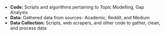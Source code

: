 - **Code:** Scripts and algorithms pertaining to Topic Modelling, Gap Analysis <br/>
- **Data:** Gathered data from sources- Academic, Reddit, and Medium <br/>
- **Data Collection:** Scripts, web scrapers, and other code to gather, clean, and process data <br/>
